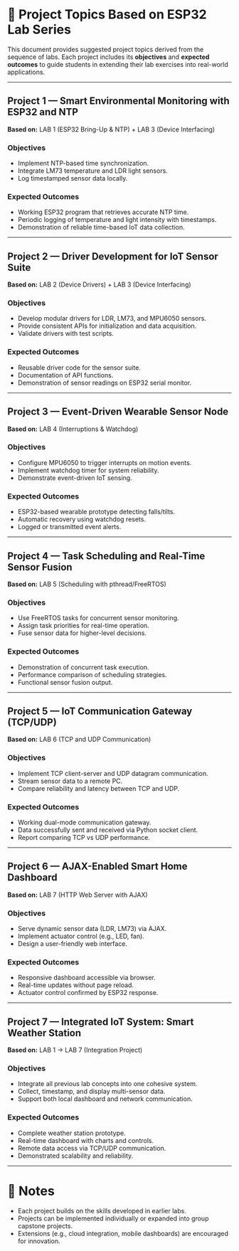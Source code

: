 # 📘 Project Topics Based on ESP32 Lab Series

This document provides suggested project topics derived from the sequence of labs. Each project includes its **objectives** and **expected outcomes** to guide students in extending their lab exercises into real-world applications.

---

## Project 1 — Smart Environmental Monitoring with ESP32 and NTP
**Based on:** LAB 1 (ESP32 Bring-Up & NTP) + LAB 3 (Device Interfacing)

### Objectives
- Implement NTP-based time synchronization.
- Integrate LM73 temperature and LDR light sensors.
- Log timestamped sensor data locally.

### Expected Outcomes
- Working ESP32 program that retrieves accurate NTP time.
- Periodic logging of temperature and light intensity with timestamps.
- Demonstration of reliable time-based IoT data collection.

---

## Project 2 — Driver Development for IoT Sensor Suite
**Based on:** LAB 2 (Device Drivers) + LAB 3 (Device Interfacing)

### Objectives
- Develop modular drivers for LDR, LM73, and MPU6050 sensors.
- Provide consistent APIs for initialization and data acquisition.
- Validate drivers with test scripts.

### Expected Outcomes
- Reusable driver code for the sensor suite.
- Documentation of API functions.
- Demonstration of sensor readings on ESP32 serial monitor.

---

## Project 3 — Event-Driven Wearable Sensor Node
**Based on:** LAB 4 (Interruptions & Watchdog)

### Objectives
- Configure MPU6050 to trigger interrupts on motion events.
- Implement watchdog timer for system reliability.
- Demonstrate event-driven IoT sensing.

### Expected Outcomes
- ESP32-based wearable prototype detecting falls/tilts.
- Automatic recovery using watchdog resets.
- Logged or transmitted event alerts.

---

## Project 4 — Task Scheduling and Real-Time Sensor Fusion
**Based on:** LAB 5 (Scheduling with pthread/FreeRTOS)

### Objectives
- Use FreeRTOS tasks for concurrent sensor monitoring.
- Assign task priorities for real-time operation.
- Fuse sensor data for higher-level decisions.

### Expected Outcomes
- Demonstration of concurrent task execution.
- Performance comparison of scheduling strategies.
- Functional sensor fusion output.

---

## Project 5 — IoT Communication Gateway (TCP/UDP)
**Based on:** LAB 6 (TCP and UDP Communication)

### Objectives
- Implement TCP client-server and UDP datagram communication.
- Stream sensor data to a remote PC.
- Compare reliability and latency between TCP and UDP.

### Expected Outcomes
- Working dual-mode communication gateway.
- Data successfully sent and received via Python socket client.
- Report comparing TCP vs UDP performance.

---

## Project 6 — AJAX-Enabled Smart Home Dashboard
**Based on:** LAB 7 (HTTP Web Server with AJAX)

### Objectives
- Serve dynamic sensor data (LDR, LM73) via AJAX.
- Implement actuator control (e.g., LED, fan).
- Design a user-friendly web interface.

### Expected Outcomes
- Responsive dashboard accessible via browser.
- Real-time updates without page reload.
- Actuator control confirmed by ESP32 response.

---

## Project 7 — Integrated IoT System: Smart Weather Station
**Based on:** LAB 1 → LAB 7 (Integration Project)

### Objectives
- Integrate all previous lab concepts into one cohesive system.
- Collect, timestamp, and display multi-sensor data.
- Support both local dashboard and network communication.

### Expected Outcomes
- Complete weather station prototype.
- Real-time dashboard with charts and controls.
- Remote data access via TCP/UDP communication.
- Demonstrated scalability and reliability.

---

# 📑 Notes
- Each project builds on the skills developed in earlier labs.
- Projects can be implemented individually or expanded into group capstone projects.
- Extensions (e.g., cloud integration, mobile dashboards) are encouraged for innovation.


